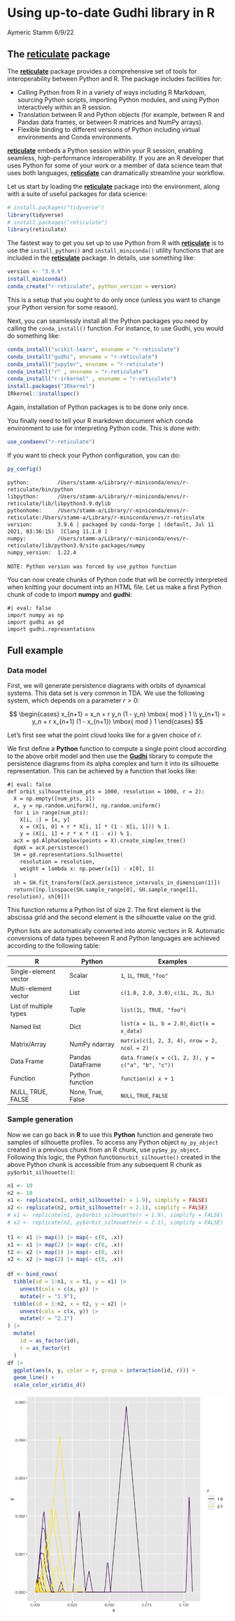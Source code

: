 Using up-to-date Gudhi library in R
================
Aymeric Stamm
6/9/22

## The [**reticulate**](https://rstudio.github.io/reticulate/) package

The [**reticulate**](https://rstudio.github.io/reticulate/) package
provides a comprehensive set of tools for interoperability between
Python and R. The package includes facilities for:

-   Calling Python from R in a variety of ways including R Markdown,
    sourcing Python scripts, importing Python modules, and using Python
    interactively within an R session.
-   Translation between R and Python objects (for example, between R and
    Pandas data frames, or between R matrices and NumPy arrays).
-   Flexible binding to different versions of Python including virtual
    environments and Conda environments.

[**reticulate**](https://rstudio.github.io/reticulate/) embeds a Python
session within your R session, enabling seamless, high-performance
interoperability. If you are an R developer that uses Python for some of
your work or a member of data science team that uses both languages,
[**reticulate**](https://rstudio.github.io/reticulate/) can dramatically
streamline your workflow.

Let us start by loading the
[**reticulate**](https://rstudio.github.io/reticulate/) package into the
environment, along with a suite of useful packages for data science:

``` r
# install.packages("tidyverse")
library(tidyverse)
# install.packages("reticulate")
library(reticulate)
```

The fastest way to get you set up to use Python from R with
[**reticulate**](https://rstudio.github.io/reticulate/) is to use the
`install_python()` and `install_miniconda()` utility functions that are
included in the [**reticulate**](https://rstudio.github.io/reticulate/)
package. In details, use something like:

``` r
version <- "3.9.6"
install_miniconda()
conda_create("r-reticulate", python_version = version)
```

This is a setup that you ought to do only once (unless you want to
change your Python version for some reason).

Next, you can seamlessly install all the Python packages you need by
calling the `conda_install()` function. For instance, to use Gudhi, you
would do something like:

``` r
conda_install("scikit-learn", envname = "r-reticulate")
conda_install("gudhi", envname = "r-reticulate")
conda_install("jupyter", envname = "r-reticulate")
conda_install("r" , envname = "r-reticulate")
conda_install("r-irkernel" , envname = "r-reticulate")
install.packages("IRkernel")
IRkernel::installspec()
```

Again, installation of Python packages is to be done only once.

You finally need to tell your R markdown document which conda
environment to use for interpreting Python code. This is done with:

``` r
use_condaenv("r-reticulate")
```

If you want to check your Python configuration, you can do:

``` r
py_config()
```

    python:         /Users/stamm-a/Library/r-miniconda/envs/r-reticulate/bin/python
    libpython:      /Users/stamm-a/Library/r-miniconda/envs/r-reticulate/lib/libpython3.9.dylib
    pythonhome:     /Users/stamm-a/Library/r-miniconda/envs/r-reticulate:/Users/stamm-a/Library/r-miniconda/envs/r-reticulate
    version:        3.9.6 | packaged by conda-forge | (default, Jul 11 2021, 03:36:15)  [Clang 11.1.0 ]
    numpy:          /Users/stamm-a/Library/r-miniconda/envs/r-reticulate/lib/python3.9/site-packages/numpy
    numpy_version:  1.22.4

    NOTE: Python version was forced by use_python function

You can now create chunks of Python code that will be correctly
interpreted when knitting your document into an HTML file. Let us make a
first Python chunk of code to import **numpy** and **gudhi**:

``` {python}
#| eval: false
import numpy as np
import gudhi as gd
import gudhi.representations
```

## Full example

### Data model

First, we will generate persistence diagrams with orbits of dynamical
systems. This data set is very common in TDA. We use the following
system, which depends on a parameter $r > 0$:

$$
\begin{cases}
x_{n+1} = x_n + r y_n (1 - y_n) \mbox{ mod } 1 \\
y_{n+1} = y_n + r x_{n+1} (1 - x_{n+1}) \mbox{ mod } 1
\end{cases}
$$

Let’s first see what the point cloud looks like for a given choice of
$r$.

We first define a **Python** function to compute a single point cloud
according to the above orbit model and then use the
[**Gudhi**](https://gudhi.inria.fr) library to compute the persistence
diagrams from its alpha complex and turn it into its silhouette
representation. This can be achieved by a function that looks like:

``` {python}
#| eval: false
def orbit_silhouette(num_pts = 1000, resolution = 1000, r = 2):
  X = np.empty([num_pts, 2])
  x, y = np.random.uniform(), np.random.uniform()
  for i in range(num_pts):
    X[i, :] = [x, y]
    x = (X[i, 0] + r * X[i, 1] * (1 - X[i, 1])) % 1.
    y = (X[i, 1] + r * x * (1 - x)) % 1.
  acX = gd.AlphaComplex(points = X).create_simplex_tree()
  dgmX = acX.persistence()
  SH = gd.representations.Silhouette(
    resolution = resolution, 
    weight = lambda x: np.power(x[1] - x[0], 1)
  )
  sh = SH.fit_transform([acX.persistence_intervals_in_dimension(1)])
  return([np.linspace(SH.sample_range[0], SH.sample_range[1], resolution), sh[0]])
```

This function returns a Python list of size 2. The first element is the
abscissa grid and the second element is the silhouette value on the
grid.

Python lists are automatically converted into atomic vectors in R.
Automatic conversions of data types between R and Python languages are
achieved according to the following table:

| R                      | Python            | Examples                                           |
|------------------------|-------------------|----------------------------------------------------|
| Single-element vector  | Scalar            | `1`, `1L`, `TRUE`, `"foo"`                         |
| Multi-element vector   | List              | `c(1.0, 2.0, 3.0)`, `c(1L, 2L, 3L)`                |
| List of multiple types | Tuple             | `list(1L, TRUE, "foo")`                            |
| Named list             | Dict              | `list(a = 1L, b = 2.0)`, `dict(x = x_data)`        |
| Matrix/Array           | NumPy ndarray     | `matrix(c(1, 2, 3, 4), nrow = 2, ncol = 2)`        |
| Data Frame             | Pandas DataFrame  | `data.frame(x = c(1, 2, 3), y = c("a", "b", "c"))` |
| Function               | Python function   | `function(x) x + 1`                                |
| NULL, TRUE, FALSE      | None, True, False | `NULL`, `TRUE`, `FALSE`                            |

### Sample generation

Now we can go back in **R** to use this **Python** function and generate
two samples of silhouette profiles. To access any Python object
`my_py_object` created in a previous chunk from an R chunk, use
`py$my_py_object`. Following this logic, the Python
function`orbit_silhouette()` created in the above Python chunk is
accessible from any subsequent R chunk as `py$orbit_silhouette()`:

``` r
n1 <- 10
n2 <- 10
x1 <- replicate(n1, orbit_silhouette(r = 1.9), simplify = FALSE)
x2 <- replicate(n2, orbit_silhouette(r = 2.1), simplify = FALSE)
# x1 <- replicate(n1, py$orbit_silhouette(r = 1.9), simplify = FALSE)
# x2 <- replicate(n2, py$orbit_silhouette(r = 2.1), simplify = FALSE)

t1 <- x1 |> map(1) |> map(~ c(0, .x))
x1 <- x1 |> map(2) |> map(~ c(0, .x))
t2 <- x2 |> map(1) |> map(~ c(0, .x))
x2 <- x2 |> map(2) |> map(~ c(0, .x))

df <- bind_rows(
  tibble(id = 1:n1, x = t1, y = x1) |> 
    unnest(cols = c(x, y)) |> 
    mutate(r = "1.9"), 
  tibble(id = 1:n2, x = t2, y = x2) |> 
    unnest(cols = c(x, y)) |> 
    mutate(r = "2.1")
) |> 
  mutate(
    id = as_factor(id), 
    r = as_factor(r)
  )
df |> 
  ggplot(aes(x, y, color = r, group = interaction(id, r))) +
  geom_line() + 
  scale_color_viridis_d()
```

![](demo_reticulate_files/figure-gfm/cell-9-output-1.png)
